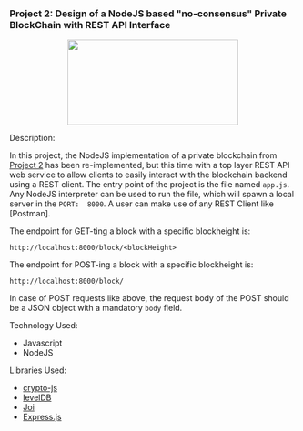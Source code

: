 
### Project 2: Design of a NodeJS based "no-consensus" Private BlockChain with REST API Interface

<p align="center">
    <img width="300" height="150"
         src="https://dzone.com/storage/temp/4801535-rest-api.jpg">
</p>

Description:

In this project, the NodeJS implementation of a private blockchain 
from [Project 2](https://github.com/nombreinvicto/BlockChain/tree/master/Project2_DesignPrivateBlockChain) 
has been re-implemented, but this time with a top layer
REST API web service to allow clients to easily interact with the 
blockchain backend using a REST client. The entry point of the 
project is the file named `app.js`. Any NodeJS interpreter can be 
used to run the file, which will spawn a local server in the `PORT: 
8000`. A user can make use of any REST Client like [Postman]. 

The endpoint for GET-ting a block with a specific blockheight is:

`
http://localhost:8000/block/<blockHeight>
`

The endpoint for POST-ing a block with a specific blockheight is:

`
http://localhost:8000/block/
`

In case of POST requests like above, the request body of the POST 
should be a JSON object with a mandatory `body` field.
  
  
  Technology Used:
  * Javascript
  * NodeJS
  
  Libraries Used:
  * [crypto-js](https://www.npmjs.com/package/crypto-js)
  * [levelDB](https://github.com/Level/leveldown)
  * [Joi](https://www.npmjs.com/package/joi)
  * [Express.js](https://expressjs.com/)
